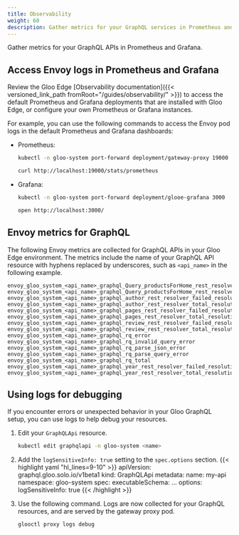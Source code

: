 ```yaml
---
title: Observability
weight: 60
description: Gather metrics for your GraphQL services in Prometheus and Grafana.
---
```


Gather metrics for your GraphQL APIs in Prometheus and Grafana.

## Access Envoy logs in Prometheus and Grafana

Review the Gloo Edge [Observability documentation]({{< versioned_link_path fromRoot="/guides/observability/" >}}) to access the default Prometheus and Grafana deployments that are installed with Gloo Edge, or configure your own Prometheus or Grafana instances.

For example, you can use the following commands to access the Envoy pod logs in the default Prometheus and Grafana dashboards:
* Prometheus:
  ```sh
  kubectl -n gloo-system port-forward deployment/gateway-proxy 19000

  curl http://localhost:19000/stats/prometheus
  ```
* Grafana:
  ```sh
  kubectl -n gloo-system port-forward deployment/glooe-grafana 3000

  open http://localhost:3000/
  ```

## Envoy metrics for GraphQL

The following Envoy metrics are collected for GraphQL APIs in your Gloo Edge environment. The metrics include the name of your GraphQL API resource with hyphens replaced by underscores, such as `<api_name>` in the following example.

```
envoy_gloo_system_<api_name>_graphql_Query_productsForHome_rest_resolver_failed_resolutions
envoy_gloo_system_<api_name>_graphql_Query_productsForHome_rest_resolver_total_resolutions
envoy_gloo_system_<api_name>_graphql_author_rest_resolver_failed_resolutions 
envoy_gloo_system_<api_name>_graphql_author_rest_resolver_total_resolutions
envoy_gloo_system_<api_name>_graphql_pages_rest_resolver_failed_resolutions
envoy_gloo_system_<api_name>_graphql_pages_rest_resolver_total_resolutions
envoy_gloo_system_<api_name>_graphql_review_rest_resolver_failed_resolutions envoy_gloo_system_<api_name>_graphql_review_rest_resolver_total_resolutions
envoy_gloo_system_<api_name>_graphql_rq_error
envoy_gloo_system_<api_name>_graphql_rq_invalid_query_error
envoy_gloo_system_<api_name>_graphql_rq_parse_json_error
envoy_gloo_system_<api_name>_graphql_rq_parse_query_error
envoy_gloo_system_<api_name>_graphql_rq_total
envoy_gloo_system_<api_name>_graphql_year_rest_resolver_failed_resolutions
envoy_gloo_system_<api_name>_graphql_year_rest_resolver_total_resolutions
```

## Using logs for debugging

If you encounter errors or unexpected behavior in your Gloo GraphQL setup, you can use logs to help debug your resources.

1. Edit your `GraphQLApi` resource.
   ```sh
   kubectl edit graphqlapi -n gloo-system <name>
   ```

2. Add the `logSensitiveInfo: true` setting to the `spec.options` section.
   {{< highlight yaml "hl_lines=9-10" >}}
   apiVersion: graphql.gloo.solo.io/v1beta1
   kind: GraphQLApi
   metadata:
     name: my-api
     namespace: gloo-system
   spec:
     executableSchema:
       ...
     options:
       logSensitiveInfo: true
   {{< /highlight >}}

3. Use the following command. Logs are now collected for your GraphQL resources, and are served by the gateway proxy pod.
   ```sh
   glooctl proxy logs debug